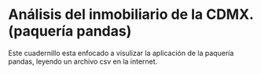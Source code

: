 # Análisis del inmobiliario de la CDMX. (paquería pandas)

Este cuadernillo esta enfocado a visulizar la aplicación de la paquería pandas, leyendo un archivo csv en la internet.

